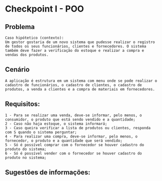 # Checkpoint I - POO

## Problema
	Caso hipótetico (contexto):
	Um gestor gostaria de um novo sistema que pudesse realizar o registro de todos os seus funcionários, clientes e fornecedores. O sistema também deve fazer a verificação do estoque e realizar a compra e vendas dos produtos.

## Cenário
	A aplicação é estrutura em um sistema com menu onde se pode realizar o cadastro de funcionários, o cadastro de clientes, o cadastro de produtos, a venda a clientes e a compra de materiais em fornecedores.

## Requisitos:
	1 - Para se realizar uma venda, deve-se informar, pelo menos, o consumidor, o produto que está sendo vendido e a quantidade;
	2 - Caso não haja estoque, o sistema informará;
	3 - Caso queira verificar a lista de produtos ou clientes, responda com S quando o sistema perguntar;
	4 - Para realizar uma compra, deve-se informar, pelo menos, o fornecedor, o produto e a quantidade que será vendido;
	5 - Só é possível comprar com o fornecedor se houver cadastro do produto do sistema;
	6 - Só é possível vender com o fornecedor se houver cadastro do produto no sistema;

## Sugestões de informações:
	


